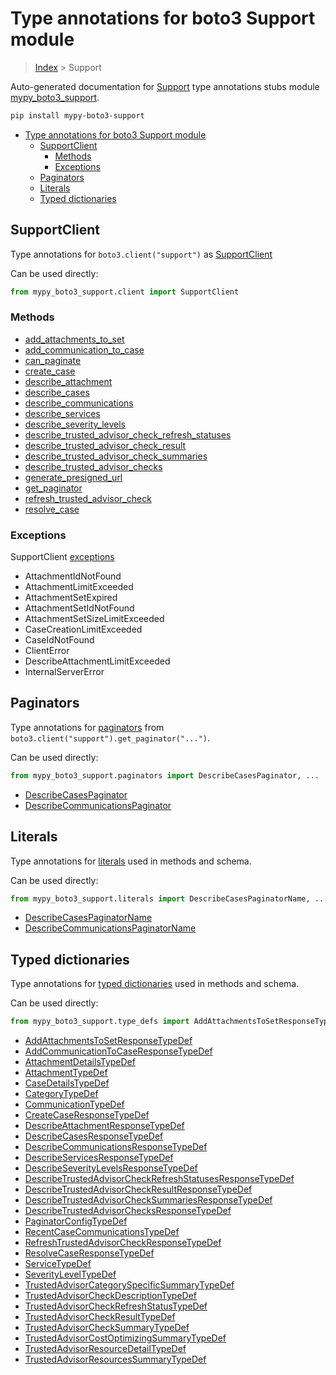 # Type annotations for boto3 Support module

> [Index](..) > Support

Auto-generated documentation for
[Support](https://boto3.amazonaws.com/v1/documentation/api/1.17.74/reference/services/support.html#Support)
type annotations stubs module
[mypy_boto3_support](https://pypi.org/project/mypy-boto3-support/).

```bash
pip install mypy-boto3-support
```

- [Type annotations for boto3 Support module](#type-annotations-for-boto3-support-module)
  - [SupportClient](#supportclient)
    - [Methods](#methods)
    - [Exceptions](#exceptions)
  - [Paginators](#paginators)
  - [Literals](#literals)
  - [Typed dictionaries](#typed-dictionaries)

## SupportClient

Type annotations for `boto3.client("support")` as [SupportClient](./client.md)

Can be used directly:

```python
from mypy_boto3_support.client import SupportClient
```

### Methods

- [add_attachments_to_set](./client.md#add_attachments_to_set)
- [add_communication_to_case](./client.md#add_communication_to_case)
- [can_paginate](./client.md#can_paginate)
- [create_case](./client.md#create_case)
- [describe_attachment](./client.md#describe_attachment)
- [describe_cases](./client.md#describe_cases)
- [describe_communications](./client.md#describe_communications)
- [describe_services](./client.md#describe_services)
- [describe_severity_levels](./client.md#describe_severity_levels)
- [describe_trusted_advisor_check_refresh_statuses](./client.md#describe_trusted_advisor_check_refresh_statuses)
- [describe_trusted_advisor_check_result](./client.md#describe_trusted_advisor_check_result)
- [describe_trusted_advisor_check_summaries](./client.md#describe_trusted_advisor_check_summaries)
- [describe_trusted_advisor_checks](./client.md#describe_trusted_advisor_checks)
- [generate_presigned_url](./client.md#generate_presigned_url)
- [get_paginator](./client.md#get_paginator)
- [refresh_trusted_advisor_check](./client.md#refresh_trusted_advisor_check)
- [resolve_case](./client.md#resolve_case)

### Exceptions

SupportClient [exceptions](./client.md#exceptions)

- AttachmentIdNotFound
- AttachmentLimitExceeded
- AttachmentSetExpired
- AttachmentSetIdNotFound
- AttachmentSetSizeLimitExceeded
- CaseCreationLimitExceeded
- CaseIdNotFound
- ClientError
- DescribeAttachmentLimitExceeded
- InternalServerError

## Paginators

Type annotations for [paginators](./paginators.md) from
`boto3.client("support").get_paginator("...")`.

Can be used directly:

```python
from mypy_boto3_support.paginators import DescribeCasesPaginator, ...
```

- [DescribeCasesPaginator](./paginators.md#describecasespaginator)
- [DescribeCommunicationsPaginator](./paginators.md#describecommunicationspaginator)

## Literals

Type annotations for [literals](./literals.md) used in methods and schema.

Can be used directly:

```python
from mypy_boto3_support.literals import DescribeCasesPaginatorName, ...
```

- [DescribeCasesPaginatorName](./literals.md#describecasespaginatorname)
- [DescribeCommunicationsPaginatorName](./literals.md#describecommunicationspaginatorname)

## Typed dictionaries

Type annotations for [typed dictionaries](./type_defs.md) used in methods and
schema.

Can be used directly:

```python
from mypy_boto3_support.type_defs import AddAttachmentsToSetResponseTypeDef, ...
```

- [AddAttachmentsToSetResponseTypeDef](./type_defs.md#addattachmentstosetresponsetypedef)
- [AddCommunicationToCaseResponseTypeDef](./type_defs.md#addcommunicationtocaseresponsetypedef)
- [AttachmentDetailsTypeDef](./type_defs.md#attachmentdetailstypedef)
- [AttachmentTypeDef](./type_defs.md#attachmenttypedef)
- [CaseDetailsTypeDef](./type_defs.md#casedetailstypedef)
- [CategoryTypeDef](./type_defs.md#categorytypedef)
- [CommunicationTypeDef](./type_defs.md#communicationtypedef)
- [CreateCaseResponseTypeDef](./type_defs.md#createcaseresponsetypedef)
- [DescribeAttachmentResponseTypeDef](./type_defs.md#describeattachmentresponsetypedef)
- [DescribeCasesResponseTypeDef](./type_defs.md#describecasesresponsetypedef)
- [DescribeCommunicationsResponseTypeDef](./type_defs.md#describecommunicationsresponsetypedef)
- [DescribeServicesResponseTypeDef](./type_defs.md#describeservicesresponsetypedef)
- [DescribeSeverityLevelsResponseTypeDef](./type_defs.md#describeseveritylevelsresponsetypedef)
- [DescribeTrustedAdvisorCheckRefreshStatusesResponseTypeDef](./type_defs.md#describetrustedadvisorcheckrefreshstatusesresponsetypedef)
- [DescribeTrustedAdvisorCheckResultResponseTypeDef](./type_defs.md#describetrustedadvisorcheckresultresponsetypedef)
- [DescribeTrustedAdvisorCheckSummariesResponseTypeDef](./type_defs.md#describetrustedadvisorchecksummariesresponsetypedef)
- [DescribeTrustedAdvisorChecksResponseTypeDef](./type_defs.md#describetrustedadvisorchecksresponsetypedef)
- [PaginatorConfigTypeDef](./type_defs.md#paginatorconfigtypedef)
- [RecentCaseCommunicationsTypeDef](./type_defs.md#recentcasecommunicationstypedef)
- [RefreshTrustedAdvisorCheckResponseTypeDef](./type_defs.md#refreshtrustedadvisorcheckresponsetypedef)
- [ResolveCaseResponseTypeDef](./type_defs.md#resolvecaseresponsetypedef)
- [ServiceTypeDef](./type_defs.md#servicetypedef)
- [SeverityLevelTypeDef](./type_defs.md#severityleveltypedef)
- [TrustedAdvisorCategorySpecificSummaryTypeDef](./type_defs.md#trustedadvisorcategoryspecificsummarytypedef)
- [TrustedAdvisorCheckDescriptionTypeDef](./type_defs.md#trustedadvisorcheckdescriptiontypedef)
- [TrustedAdvisorCheckRefreshStatusTypeDef](./type_defs.md#trustedadvisorcheckrefreshstatustypedef)
- [TrustedAdvisorCheckResultTypeDef](./type_defs.md#trustedadvisorcheckresulttypedef)
- [TrustedAdvisorCheckSummaryTypeDef](./type_defs.md#trustedadvisorchecksummarytypedef)
- [TrustedAdvisorCostOptimizingSummaryTypeDef](./type_defs.md#trustedadvisorcostoptimizingsummarytypedef)
- [TrustedAdvisorResourceDetailTypeDef](./type_defs.md#trustedadvisorresourcedetailtypedef)
- [TrustedAdvisorResourcesSummaryTypeDef](./type_defs.md#trustedadvisorresourcessummarytypedef)
